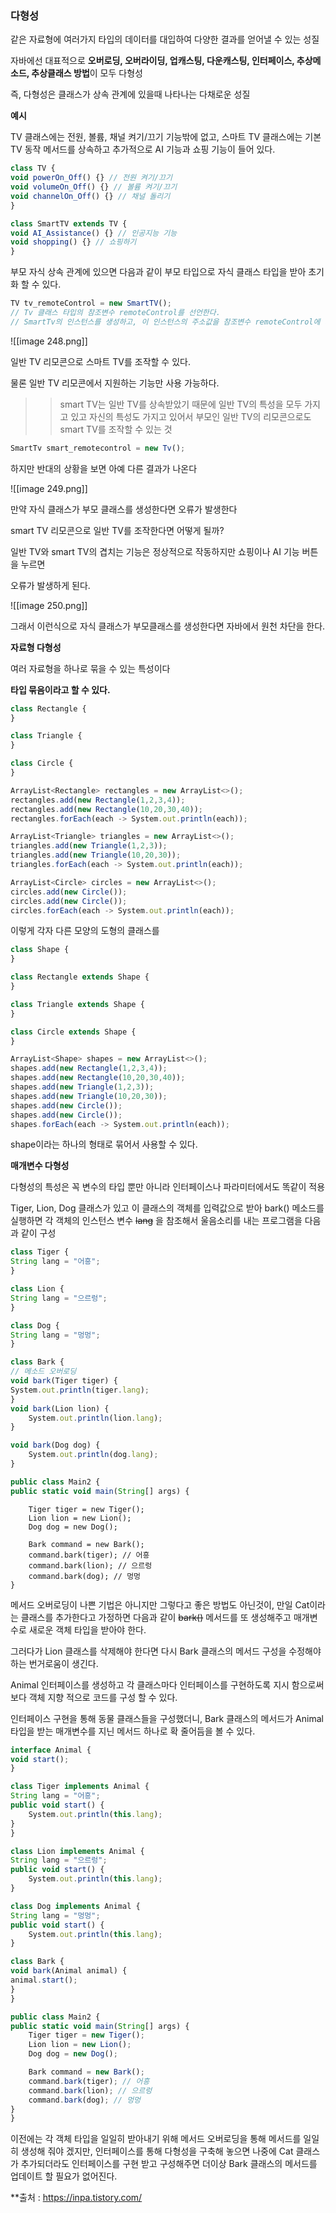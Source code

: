   

  

### 다형성

같은 자료형에 여러가지 타입의 데이터를 대입하여 다양한 결과를 얻어낼 수 있는 성질

  

자바에선 대표적으로 **오버로딩, 오버라이딩, 업캐스팅, 다운캐스팅, 인터페이스, 추상메소드, 추상클래스 방법**이 모두 다형성  
  
즉, 다형성은 클래스가 상속 관계에 있을때 나타나는 다채로운 성질  

  

**예시**

  

TV 클래스에는 전원, 볼륨, 채널 켜기/끄기 기능밖에 없고, 스마트 TV 클래스에는 기본 TV 동작 메서드를 상속하고 추가적으로 AI 기능과 쇼핑 기능이 들어 있다.

```JavaScript
class TV {
void powerOn_Off() {} // 전원 켜기/끄기
void volumeOn_Off() {} // 볼륨 켜기/끄기
void channelOn_Off() {} // 채널 돌리기
}
```

```JavaScript
class SmartTV extends TV {
void AI_Assistance() {} // 인공지능 기능
void shopping() {} // 쇼핑하기
}
```

  

부모 자식 상속 관계에 있으면 다음과 같이 부모 타입으로 자식 클래스 타입을 받아 초기화 할 수 있다.

```JavaScript
TV tv_remoteControl = new SmartTV();
// Tv 클래스 타입의 참조변수 remoteControl를 선언한다.
// SmartTv의 인스턴스를 생성하고, 이 인스턴스의 주소값을 참조변수 remoteControl에 대입한다.
```

  

![[image 248.png]]

일반 TV 리모콘으로 스마트 TV를 조작할 수 있다.

물론 일반 TV 리모콘에서 지원하는 기능만 사용 가능하다.

>> smart TV는 일반 TV를 상속받았기 때문에 일반 TV의 특성을 모두 가지고 있고 자신의 특성도 가지고 있어서 부모인 일반 TV의 리모콘으로도 smart TV를 조작할 수 있는 것

  

```JavaScript
SmartTv smart_remotecontrol = new Tv();
```

하지만 반대의 상황을 보면 아예 다른 결과가 나온다

  

![[image 249.png]]

만약 자식 클래스가 부모 클래스를 생성한다면 오류가 발생한다

smart TV 리모콘으로 일반 TV를 조작한다면 어떻게 될까?

일반 TV와 smart TV의 겹치는 기능은 정상적으로 작동하지만 쇼핑이나 AI 기능 버튼을 누르면

오류가 발생하게 된다.

  

![[image 250.png]]

그래서 이런식으로 자식 클래스가 부모클래스를 생성한다면 자바에서 원천 차단을 한다.

  

**자료형 다형성**

여러 자료형을 하나로 묶을 수 있는 특성이다

**타입 묶음이라고 할 수 있다.**

  

```JavaScript
class Rectangle {
}
```

```JavaScript
class Triangle {
}
```

```JavaScript
class Circle {
}
```

```JavaScript
ArrayList<Rectangle> rectangles = new ArrayList<>();
rectangles.add(new Rectangle(1,2,3,4));
rectangles.add(new Rectangle(10,20,30,40));
rectangles.forEach(each -> System.out.println(each));
```

```JavaScript
ArrayList<Triangle> triangles = new ArrayList<>();
triangles.add(new Triangle(1,2,3));
triangles.add(new Triangle(10,20,30));
triangles.forEach(each -> System.out.println(each));
```

```JavaScript
ArrayList<Circle> circles = new ArrayList<>();
circles.add(new Circle());
circles.add(new Circle());
circles.forEach(each -> System.out.println(each));
```

이렇게 각자 다른 모양의 도형의 클래스를

  

```JavaScript
class Shape {
}
```

```JavaScript
class Rectangle extends Shape {
}
```

```JavaScript
class Triangle extends Shape {
}
```

```JavaScript
class Circle extends Shape {
}
```

```JavaScript
ArrayList<Shape> shapes = new ArrayList<>();
shapes.add(new Rectangle(1,2,3,4));
shapes.add(new Rectangle(10,20,30,40));
shapes.add(new Triangle(1,2,3));
shapes.add(new Triangle(10,20,30));
shapes.add(new Circle());
shapes.add(new Circle());
shapes.forEach(each -> System.out.println(each));
```

  

shape이라는 하나의 형태로 묶어서 사용할 수 있다.

  

**매개변수 다형성**

다형성의 특성은 꼭 변수의 타입 뿐만 아니라 인터페이스나 파라미터에서도 똑같이 적용

  

Tiger, Lion, Dog 클래스가 있고 이 클래스의 객체를 입력값으로 받아 bark() 메소드를 실행하면 각 객체의 인스턴스 변수 ~~lang~~ 을 참조해서 울음소리를 내는 프로그램을 다음과 같이 구성  
  
  

```JavaScript
class Tiger {
String lang = "어흥";
}
```

```JavaScript
class Lion {
String lang = "으르렁";
}
```

```JavaScript
class Dog {
String lang = "멍멍";
}
```

```JavaScript
class Bark {
// 메소드 오버로딩
void bark(Tiger tiger) {
System.out.println(tiger.lang);
}
void bark(Lion lion) {
    System.out.println(lion.lang);
}

void bark(Dog dog) {
    System.out.println(dog.lang);
}
```

```JavaScript
public class Main2 {
public static void main(String[] args) {
```

```Plain
    Tiger tiger = new Tiger();
    Lion lion = new Lion();
    Dog dog = new Dog();

    Bark command = new Bark();
    command.bark(tiger); // 어흥
    command.bark(lion); // 으르렁
    command.bark(dog); // 멍멍
}
```

  

메서드 오버로딩이 나쁜 기법은 아니지만 그렇다고 좋은 방법도 아닌것이, 만일 Cat이라는 클래스를 추가한다고 가정하면 다음과 같이 ~~bark()~~ 메서드를 또 생성해주고 매개변수로 새로운 객체 타입을 받아야 한다.

그러다가 Lion 클래스를 삭제해야 한다면 다시 Bark 클래스의 메서드 구성을 수정해야 하는 번거로움이 생긴다.

  

  

Animal 인터페이스를 생성하고 각 클래스마다 인터페이스를 구현하도록 지시 함으로써 보다 객체 지향 적으로 코드를 구성 할 수 있다.

인터페이스 구현을 통해 동물 클래스들을 구성했더니, Bark 클래스의 메서드가 Animal 타입을 받는 매개변수를 지닌 메서드 하나로 확 줄어듬을 볼 수 있다.

  

```JavaScript
interface Animal {
void start();
}
```

```JavaScript
class Tiger implements Animal {
String lang = "어흥";
public void start() {
    System.out.println(this.lang);
}
}
```

```JavaScript
class Lion implements Animal {
String lang = "으르렁";
public void start() {
    System.out.println(this.lang);
}
```

```JavaScript
class Dog implements Animal {
String lang = "멍멍";
public void start() {
    System.out.println(this.lang);
}
```

```JavaScript
class Bark {
void bark(Animal animal) {
animal.start();
}
}
```

```JavaScript
public class Main2 {
public static void main(String[] args) {
    Tiger tiger = new Tiger();
    Lion lion = new Lion();
    Dog dog = new Dog();

    Bark command = new Bark();
    command.bark(tiger); // 어흥
    command.bark(lion); // 으르렁
    command.bark(dog); // 멍멍
}
}
```

이전에는 각 객체 타입을 일일히 받아내기 위해 메서드 오버로딩을 통해 메서드를 일일히 생성해 줘야 겠지만, 인터페이스를 통해 다형성을 구축해 놓으면 나중에 Cat 클래스가 추가되더라도 인터페이스를 구현 받고 구성해주면 더이상 Bark 클래스의 메서드를 업데이트 할 필요가 없어진다.



**출처 : https://inpa.tistory.com/